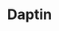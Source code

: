 ---
draft: false
title: Daptin
content:
  id: daptin
  name: Daptin
  website: https://daptin.github.io/daptin/
  short_description: Daptin is a powerful data and services API server.
---
